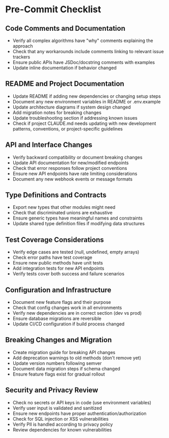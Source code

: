 # Pre-Commit Checklist

## Code Comments and Documentation

- Verify all complex algorithms have "why" comments explaining the approach
- Check that any workarounds include comments linking to relevant issue trackers
- Ensure public APIs have JSDoc/docstring comments with examples
- Update inline documentation if behavior changed

## README and Project Documentation

- Update README if adding new dependencies or changing setup steps
- Document any new environment variables in README or .env.example
- Update architecture diagrams if system design changed
- Add migration notes for breaking changes
- Update troubleshooting section if addressing known issues
- Check if project CLAUDE.md needs updating with new development patterns, conventions, or project-specific guidelines

## API and Interface Changes

- Verify backward compatibility or document breaking changes
- Update API documentation for new/modified endpoints
- Check that error responses follow project conventions
- Ensure new API endpoints have rate limiting considerations
- Document any new webhook events or message formats

## Type Definitions and Contracts

- Export new types that other modules might need
- Check that discriminated unions are exhaustive
- Ensure generic types have meaningful names and constraints
- Update shared type definition files if modifying data structures

## Test Coverage Considerations

- Verify edge cases are tested (null, undefined, empty arrays)
- Check error paths have test coverage
- Ensure new public methods have unit tests
- Add integration tests for new API endpoints
- Verify tests cover both success and failure scenarios

## Configuration and Infrastructure

- Document new feature flags and their purpose
- Check that config changes work in all environments
- Verify new dependencies are in correct section (dev vs prod)
- Ensure database migrations are reversible
- Update CI/CD configuration if build process changed

## Breaking Changes and Migration

- Create migration guide for breaking API changes
- Add deprecation warnings to old methods (don't remove yet)
- Update version numbers following semver
- Document data migration steps if schema changed
- Ensure feature flags exist for gradual rollout

## Security and Privacy Review

- Check no secrets or API keys in code (use environment variables)
- Verify user input is validated and sanitized
- Ensure new endpoints have proper authentication/authorization
- Check for SQL injection or XSS vulnerabilities
- Verify PII is handled according to privacy policy
- Review dependencies for known vulnerabilities
